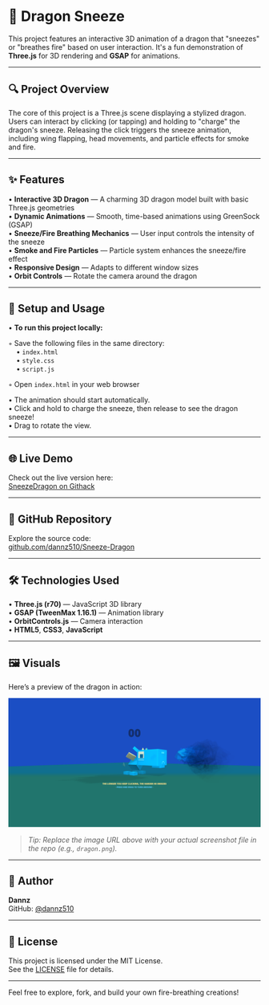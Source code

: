 # 🐉 Dragon Sneeze

This project features an interactive 3D animation of a dragon that "sneezes" or "breathes fire" based on user interaction. It's a fun demonstration of **Three.js** for 3D rendering and **GSAP** for animations.

---

## 🔍 Project Overview

The core of this project is a Three.js scene displaying a stylized dragon. Users can interact by clicking (or tapping) and holding to "charge" the dragon's sneeze. Releasing the click triggers the sneeze animation, including wing flapping, head movements, and particle effects for smoke and fire.

---

## ✨ Features

• **Interactive 3D Dragon** — A charming 3D dragon model built with basic Three.js geometries  
• **Dynamic Animations** — Smooth, time-based animations using GreenSock (GSAP)  
• **Sneeze/Fire Breathing Mechanics** — User input controls the intensity of the sneeze  
• **Smoke and Fire Particles** — Particle system enhances the sneeze/fire effect  
• **Responsive Design** — Adapts to different window sizes  
• **Orbit Controls** — Rotate the camera around the dragon  

---

## 🚀 Setup and Usage

• **To run this project locally:**

  ◦ Save the following files in the same directory:  
  &nbsp;&nbsp;&nbsp;&nbsp;• `index.html`  
  &nbsp;&nbsp;&nbsp;&nbsp;• `style.css`  
  &nbsp;&nbsp;&nbsp;&nbsp;• `script.js`

  ◦ Open `index.html` in your web browser

• The animation should start automatically.  
• Click and hold to charge the sneeze, then release to see the dragon sneeze!  
• Drag to rotate the view.

---

## 🌐 Live Demo

Check out the live version here:  
[SneezeDragon on Githack](https://raw.githack.com/dannz510/Sneeze-Dragon/refs/heads/main/index.html)

---

## 📁 GitHub Repository

Explore the source code:  
[github.com/dannz510/Sneeze-Dragon](https://github.com/dannz510/Sneeze-Dragon)

---

## 🛠️ Technologies Used

• **Three.js (r70)** — JavaScript 3D library  
• **GSAP (TweenMax 1.16.1)** — Animation library  
• **OrbitControls.js** — Camera interaction  
• **HTML5**, **CSS3**, **JavaScript**

---

## 🖼️ Visuals

Here’s a preview of the dragon in action:

![Dragon Sneezing Animation](https://raw.githubusercontent.com/dannz510/Sneeze-Dragon/main/dragon.png)

> _Tip: Replace the image URL above with your actual screenshot file in the repo (e.g., `dragon.png`)._

---

## 👤 Author

**Dannz**  
GitHub: [@dannz510](https://github.com/dannz510)

---

## 📄 License

This project is licensed under the MIT License.  
See the [LICENSE](https://opensource.org/licenses/MIT) file for details.

---

Feel free to explore, fork, and build your own fire-breathing creations!
